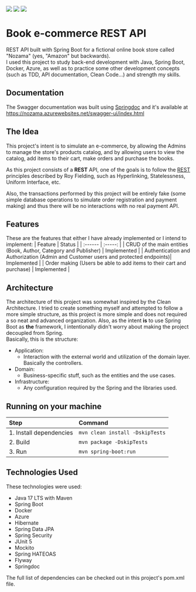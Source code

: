 <p float="left">
  <img src="https://img.shields.io/badge/status-finished-green"/>
  <img src="https://img.shields.io/github/last-commit/thiagomarqs/book-ecommerce-rest-api"/>
  <img src="https://img.shields.io/github/commit-activity/m/thiagomarqs/book-ecommerce-rest-api"/>
</p>

# Book e-commerce REST API
REST API built with Spring Boot for a fictional online book store called "Nozama" (yes, "Amazon" but backwards).  
I used this project to study back-end development with Java, Spring Boot, Docker, Azure, as well as to practice some other development concepts (such as TDD, API documentation, Clean Code...) and strength my skills.  

## Documentation
The Swagger documentation was built using [Springdoc](https://springdoc.org/) and it's available at https://nozama.azurewebsites.net/swagger-ui/index.html  

## The Idea
This project's intent is to simulate an e-commerce, by allowing the Admins to manage the store's products catalog, and by allowing users to view the catalog, add items to their cart, make orders and purchase the books.

As this project consists of a **REST** API, one of the goals is to follow the <a href="https://www.ics.uci.edu/~fielding/pubs/dissertation/rest_arch_style.htm">REST</a> principles described by Roy Fielding, such as Hyperlinking, Statelessness, Uniform Interface, etc.

Also, the transactions performed by this project will be entirely fake (some simple database operations to simulate order registration and payment making) and thus there will be no interactions with no real payment API.

## Features
These are the features that either I have already implemented or I intend to implement:
| Feature | Status |
| :------ | :-----: |
| CRUD of the main entities (Book, Author, Category and Publisher) | Implemented |
| Authentication and Authorization (Admin and Customer users and protected endpoints)| Implemented |
| Order making (Users be able to add items to their cart and purchase) | Implemented |

## Architecture
The architecture of this project was somewhat inspired by the Clean Architecture. I tried to create something myself and attempted to follow a more simple structure, as this project is more simple and does not required a so neat and advanced organization. Also, as the intent __is__ to use Spring Boot as __the__ framework, I intentionally didn't worry about making the project decoupled from Spring.  
Basically, this is the structure:  
- Application:
  * Interaction with the external world and utilization of the domain layer. Basically the controllers.
- Domain:
  * Business-specific stuff, such as the entities and the use cases.
- Infrastructure:
  * Any configuration required by the Spring and the libraries used.

## Running on your machine
| Step | Command |
| :------ | :----- |
| 1. Install dependencies | `mvn clean install -DskipTests` |
| 2. Build | `mvn package -DskipTests` |
| 3. Run | `mvn spring-boot:run` |

## Technologies Used
These technologies were used:  
- Java 17 LTS with Maven
- Spring Boot
- Docker
- Azure
- Hibernate
- Spring Data JPA
- Spring Security
- JUnit 5
- Mockito
- Spring HATEOAS
- Flyway
- Springdoc

The full list of dependencies can be checked out in this project's pom.xml file.
